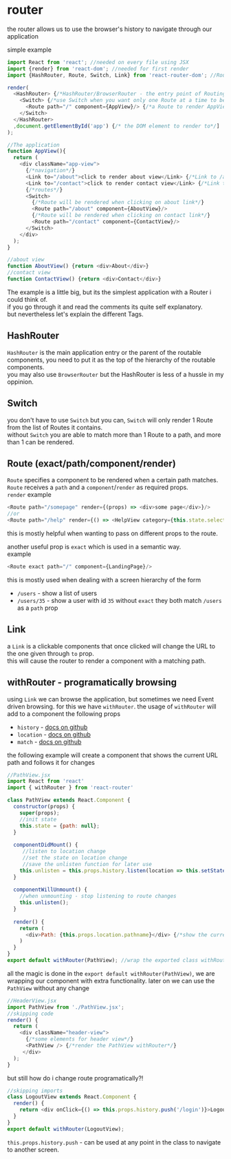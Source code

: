 # router
the router allows us to use the browser's history to navigate through our application

simple example
```javascript
import React from 'react'; //needed on every file using JSX
import {render} from 'react-dom'; //needed for first render
import {HashRouter, Route, Switch, Link} from 'react-router-dom'; //Router imports

render(
  <HashRouter> {/*HashRouter/BrowserRouter - the entry point of Routing*/}
    <Switch> {/*use Switch when you want only one Route at a time to be rendered*/}
      <Route path="/" component={AppView}/> {/*a Route to render AppView - the entire application*/}
    </Switch>
  </HashRouter>
  ,document.getElementById('app') {/* the DOM element to render to*/]
);

//The application
function AppView(){
  return (
    <div className="app-view">
      {/*navigation*/}
      <Link to="/about">click to render about view</Link> {/*Link to /about*/}
      <Link to="/contact">click to render contact view</Link> {/*Link to /contact*/}
      {/*routes*/}
      <Switch>
        {/*Route will be rendered when clicking on about link*/}
        <Route path="/about" component={AboutView}/>
        {/*Route will be rendered when clicking on contact link*/}
        <Route path="/contact" component={ContactView}/> 
      </Switch>
    </div>
  );
}

//about view
function AboutView() {return <div>About</div>}
//contact view
function ContactView() {return <div>Contact</div>}
```
The example is a little big, but its the simplest application with a Router i could think of.  
if you go through it and read the comments its quite self explanatory.  
but nevertheless let's explain the different Tags.

## HashRouter
`HashRouter` is the main application entry or the parent of the routable components, you need to put it as the top of the hierarchy of the routable components.  
you may also use `BrowserRouter` but the HashRouter is less of a hussle in my oppinion.

## Switch
you don't have to use `Switch` but you can, `Switch` will only render 1 Route from the list of Routes it contains.  
without `Switch` you are able to match more than 1 Route to a path, and more than 1 can be rendered.

## Route (exact/path/component/render)
`Route` specifies a component to be rendered when a certain path matches.  
`Route` receives a `path` and a `component`/`render` as required props.  
`render` example
```javascript
<Route path="/somepage" render={(props) => <div>some page</div>}/>
//or
<Route path="/help" render={() => <HelpView category={this.state.selectedCategory}/>}/>
```
this is mostly helpful when wanting to pass on different props to the route.

another useful prop is `exact` which is used in a semantic way.  
example
```javascript
<Route exact path="/" component={LandingPage}/>
```
this is mostly used when dealing with a screen hierarchy of the form  
- `/users` - show a list of users 
- `/users/35` - show a user with id `35`
without `exact` they both match `/users` as a `path` prop

## Link
a `Link` is a clickable components that once clicked will change the URL to the one given through `to` prop.  
this will cause the router to render a component with a matching path.

## withRouter - programatically browsing
using `Link` we can browse the application, but sometimes we need Event driven browsing. for this we have `withRouter`.
the usage of `withRouter` will add to a component the following props
- `history`  - [docs on github](http://github.com/ReactTraining/react-router/blob/master/packages/react-router/docs/api/history.md)
- `location` - [docs on github](http://github.com/ReactTraining/react-router/blob/master/packages/react-router/docs/api/location.md)
- `match` - [docs on github](http://github.com/ReactTraining/react-router/blob/master/packages/react-router/docs/api/match.md)

the following example will create a component that shows the current URL path and follows it for changes
```javascript
//PathView.jsx
import React from 'react'
import { withRouter } from 'react-router'

class PathView extends React.Component {
  constructor(props) {
    super(props);
    //init state
    this.state = {path: null};
  }
  
  componentDidMount() {
     //listen to location change
     //set the state on location change
     //save the unlisten function for later use
    this.unlisten = this.props.history.listen(location => this.setState({path: location.path}));
  }
  
  componentWillUnmount() {
    //when unmounting - stop listening to route changes
    this.unlisten();
  }
  
  render() {
    return (
      <div>Path: {this.props.location.pathname}</div> {/*show the current location*/}
    )
  }
}
export default withRouter(PathView); //wrap the exported class withRouter
```

all the magic is done in the `export default withRouter(PathView)`, we are wrapping our component with extra functionality.
later on we can use the `PathView` without any change
```javascript
//HeaderView.jsx
import PathView from './PathView.jsx';
//skipping code
render() {
  return (
    <div className="header-view">
      {/*some elements for header view*/}
      <PathView /> {/*render the PathView withRouter*/}
     </div>
  );
}
```

but still how do i change route programatically?!
```javascript
//skipping imports
class LogoutView extends React.Component {
  render() {
    return <div onClick={() => this.props.history.push('/login')}>Logout</div>
  }
}
export default withRouter(LogoutView);
```
`this.props.history.push` - can be used at any point in the class to navigate to another screen.
